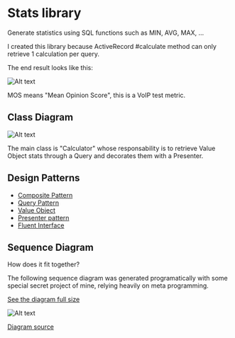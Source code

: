 # Stats library

Generate statistics using SQL functions such as MIN, AVG, MAX, ...

I created this library because ActiveRecord #calculate method can only retrieve 1 calculation per query.

The end result looks like this:

![Alt text]( http://dl.dropbox.com/u/586025/Screenshots/mos_stats.png )

MOS means "Mean Opinion Score", this is a VoIP test metric.

## Class Diagram

![Alt text]( http://yuml.me/d8eac8c3 )

The main class is "Calculator" whose responsability is to retrieve Value Object stats through a Query and decorates them with a Presenter.

## Design Patterns

- [Composite Pattern](http://en.wikipedia.org/wiki/Composite_pattern)
- [Query Pattern]( http://blog.codeclimate.com/blog/2012/10/17/7-ways-to-decompose-fat-activerecord-models/ )
- [Value Object](http://martinfowler.com/bliki/ValueObject.html)
- [Presenter pattern](http://robots.thoughtbot.com/post/20964851591/decorators-compared-to-strategies-composites-and) 
- [Fluent Interface](http://www.martinfowler.com/bliki/FluentInterface.html)

## Sequence Diagram

How does it fit together?

The following sequence diagram was generated programatically with some special secret project of mine, relying heavily on meta programming.

[See the diagram full size]( http://www.websequencediagrams.com/cgi-bin/cdraw?lz=TW9zU3RhdCAtPiBDYWxjdWxhdG9yOiBpbmplY3RfZGVwZW5kZW5jaWVzCgAfDG9tcG9zaXRlACgMPDwAAiFvbgoAKBMAORlwYXNzX3RvX3N1YmNvbXBvbmVudHMKRXJiAGsZZm9yX2NhbGxlcgAKX3N0YXRzAIE0GQAXEgAHGXZhbHVlX29iamVjdHMKUXVlcnkgLT4gTW9zTWluQXZnTWF4ABAFOiBmaW5kABcKU3FsQWdyZWdhdGVNYXBwZXI6IHNxbABOG2J1aWxkXwBjDACBBw8APxNyZXRyaWV2ZV9hdHRyaWJ1dGVzX2ZvcgCBQA8AgSAJUHJlc2VudGUAhDwFaXRpYWxpemUAgygIABIUbmFtAAMdbWluCgBMEiAtPiBEZWNpbWFsAGcLY29udmVydAoAChAAgQoYACkH&s=qsd )

![Alt text]( http://www.websequencediagrams.com/cgi-bin/cdraw?lz=TW9zU3RhdCAtPiBDYWxjdWxhdG9yOiBpbmplY3RfZGVwZW5kZW5jaWVzCgAfDG9tcG9zaXRlACgMPDwAAiFvbgoAKBMAORlwYXNzX3RvX3N1YmNvbXBvbmVudHMKRXJiAGsZZm9yX2NhbGxlcgAKX3N0YXRzAIE0GQAXEgAHGXZhbHVlX29iamVjdHMKUXVlcnkgLT4gTW9zTWluQXZnTWF4ABAFOiBmaW5kABcKU3FsQWdyZWdhdGVNYXBwZXI6IHNxbABOG2J1aWxkXwBjDACBBw8APxNyZXRyaWV2ZV9hdHRyaWJ1dGVzX2ZvcgCBQA8AgSAJUHJlc2VudGUAhDwFaXRpYWxpemUAgygIABIUbmFtAAMdbWluCgBMEiAtPiBEZWNpbWFsAGcLY29udmVydAoAChAAgQoYACkH&s=qsd )

[Diagram source]( http://www.websequencediagrams.com/?lz=TW9zU3RhdCAtPiBDYWxjdWxhdG9yOiBpbmplY3RfZGVwZW5kZW5jaWVzCgAfDG9tcG9zaXRlACgMPDwAAiFvbgoAKBMAORlwYXNzX3RvX3N1YmNvbXBvbmVudHMKRXJiAGsZZm9yX2NhbGxlcgAKX3N0YXRzAIE0GQAXEgAHGXZhbHVlX29iamVjdHMKUXVlcnkgLT4gTW9zTWluQXZnTWF4ABAFOiBmaW5kABcKU3FsQWdyZWdhdGVNYXBwZXI6IHNxbABOG2J1aWxkXwBjDACBBw8APxNyZXRyaWV2ZV9hdHRyaWJ1dGVzX2ZvcgCBQA8AgSAJUHJlc2VudGUAhDwFaXRpYWxpemUAgygIABIUbmFtAAMdbWluCgBMEiAtPiBEZWNpbWFsAGcLY29udmVydAoAChAAgQoYACkH&s=qsd )